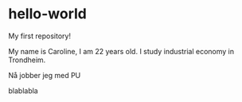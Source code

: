 # hello-world
My first repository!

My name is Caroline, I am 22 years old. I study industrial economy in Trondheim.


Nå jobber jeg med PU

blablabla
